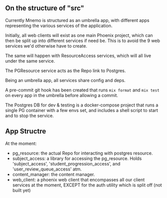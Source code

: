 ## On the structure of "src"

Currently Mnemo is structured as an umbrella app, with different apps representing the various services of the application.

Initially, all web clients will exist as one main Phoenix project, which can then be split up into different services if need be. This is to avoid the 9 web services we'd otherwise have to create.

The same will happen with ResourceAccess services, which will all live under the same service.

The PGResource service acts as the Repo link to Postgres.

Being an umbrella app, all services share config and deps.

A pre-commit git hook has been created that runs `mix format` and `mix test` on every app in the umbrella before allowing a commit.

The Postgres DB for dev & testing is a docker-compose project that runs a single PG container with a few envs set, and includes a shell script to start and to stop the service.

## App Structre

At the moment:

- pg_resource: the actual Repo for interacting with postgres resource. 
- subject_access: a library for accessing the pg_resource. Holds 'subject_access', 'student_progression_access', and 'user_review_queue_access' atm.
- content_manager: the content manager.
- web_client: a phoenix web client that encompasses all our client services at the moment, EXCEPT for the auth utility which is split off (not built yet)
